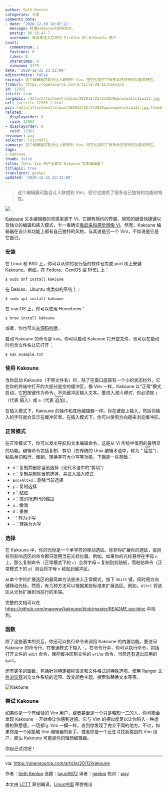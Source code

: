 ```yaml
---
author: Seth Kenlon
categories: 分享
comments_data:
- date: '2020-12-30 18:07:21'
  message: 好像kakoune只支持英文。
  postip: 86.58.47.7
  username: 来自斯洛文尼亚的 Firefox 83.0|Ubuntu 用户
count:
  commentnum: 1
  favtimes: 0
  likes: 0
  sharetimes: 0
  viewnum: 3179
date: '2020-12-25 23:32:00'
editorchoice: false
excerpt: 这个编辑器可能会让人联想到 Vim，但它也提供了很多自己独特的功能和特性。
fromurl: https://opensource.com/article/20/12/kakoune
id: 12955
islctt: true
largepic: /data/attachment/album/202012/25/233039wpnwnwakzn1zwa33.jpg
url: /article-12955-1.html
pic: /data/attachment/album/202012/25/233039wpnwnwakzn1zwa33.jpg.thumb.jpg
related:
- displayorder: 0
  raid: 12952
- displayorder: 0
  raid: 12961
reviewer: wxy
selector: lujun9972
summary: 这个编辑器可能会让人联想到 Vim，但它也提供了很多自己独特的功能和特性。
tags:
- Kakoune
thumb: false
title: 为什么 Vim 用户会喜欢 Kakoune 文本编辑器？
titlepic: true
translator: geekpi
updated: '2020-12-25 23:32:00'
---
```



> 
> 这个编辑器可能会让人联想到 Vim，但它也提供了很多自己独特的功能和特性。
> 
> 
> 


![](/data/attachment/album/202012/25/233039wpnwnwakzn1zwa33.jpg)


[Kakoune](https://kakoune.org/) 文本编辑器的灵感来源于 Vi。它拥有简约的界面、简短的键盘快捷键以及独立的编辑和插入模式，乍一看确实[看起来和感觉很像 Vi](/article-12947-1.html)。然而，Kakoune 编辑器在设计和功能上都有自己独特的风格，与其说是另一个 Vim，不如说是它是它自己。


### 安装


在 Linux 和 BSD 上，你可以从你的发行版的软件仓库或 port 树上安装 Kakoune。例如，在 Fedora、CentOS 或 RHEL 上：



```
$ sudo dnf install kakoune

```

在 Debian、Ubuntu 或类似的系统上：



```
$ sudo apt install kakoune

```

在 macOS 上，你可以使用 Homebrew：



```
$ brew install kakoune

```

或者，你也可以[从源码构建](https://github.com/mawww/kakoune)。


启动 Kakoune 的命令是 `kak`。你可以启动 Kakoune 打开空文件，也可以在启动时包含文件名让它打开：



```
$ kak example.txt

```

### 使用 Kakoune


当你启动 Kakoune（不带文件名）时，除了在窗口底部有一个小的状态栏外，它在你的终端中打开的大部分是空的缓冲区。像 Vim 一样，Kakoune 以“正常”模式启动，它把按键作为命令，不向缓冲区输入文本。要进入*插入模式*，你必须按 `i`（代表<ruby> 插入 <rt>  Insert </rt></ruby>）或 `a`（代表<ruby> 追加 <rt>  Append </rt></ruby>）。


在插入模式下，Kakoune 的操作和其他编辑器一样。你在键盘上输入，然后你输入的字符就会显示在缓冲区里。在插入模式下，你可以使用方向键来浏览缓冲区。


### 正常模式


在正常模式下，你可以发出导航和文本编辑命令。这是从 Vi 传统中借用的最明显的功能。编辑命令包括复制、剪切（在传统的 Unix 编辑术语中，称为 “<ruby> 猛拉 <rt>  yank </rt></ruby>”）、粘贴单词和行、撤销、转换字符大小写等功能。下面是一些基础：


* `d`：复制并删除当前选择（现代术语中的“剪切”）
* `c`：复制并删除当前选择，并进入插入模式
* `Esc+Alt+d`：删除当前选择
* `y`：复制选择
* `p`：粘贴
* `<`：取消所选行的缩进
* `u`：撤消
* `U`：重做
* `：转为小写
* `~`：转换为大写


### 选择


在 Kakoune 中，你的光标是一个单字符的移动选区。除非你扩展你的选区，否则任何影响选区的命令都只适用当前光标位置。例如，如果你的光标悬停在字母 `n` 上，那么复制命令（正常模式下的 `c`）会将字母 `n` 复制到剪贴板，而粘贴命令（正常模式下的 `p`）则会将字母 `n` 粘贴到缓冲区。


从单个字符扩展选区的最简单方法是进入正常模式，按下 `Shift` 键，同时用方向键移动光标。然而，有几种方法可以根据某些标准来扩展选区。例如，`Alt+l` 将选区从光标扩展到当前行的末端。


完整的文档可以在 <https://github.com/mawww/kakoune/blob/master/README.asciidoc> 中找到。


### 函数


除了这些基本的交互，你还可以执行命令来调用 Kakoune 的内置功能。要访问 Kakoune 的命令行，在普通模式下输入 `:`。在命令行中，你可以执行命令，包括打开文件的 `edit` 命令，保存缓冲区到文件的 `write` 命令，当然还有退出应用的 `quit`。


还有更多的函数，包括针对特定编程语言和文件格式的特殊选项、使用 [Ranger 文件浏览器](https://opensource.com/article/20/3/ranger-file-navigator)浏览文件系统的选项、改变颜色主题、搜索和替换文本等等。


![Kakoune](/data/attachment/album/202012/25/233225xyoiic61kycw25kz.png "Kakoune")


### 尝试 Kakoune


如果你是一个有经验的 Vim 用户，或者甚至是一个只是略知一二的人，你可能会发现 Kakoune 一开始会让你感到迷惑。它与 Vim 的相似度足以让你陷入一种虚假的熟悉感。一切都与 Vim 一模一样，直到你发现了完全不同的地方。不过，如果你是一个刚接触 Vim 编辑器的新手，或者你是一个正在寻找新挑战的 Vim 用户，那么 Kakoune 可能是你的理想编辑器。


你自己试试吧！




---


via: <https://opensource.com/article/20/12/kakoune>


作者：[Seth Kenlon](https://opensource.com/users/seth) 选题：[lujun9972](https://github.com/lujun9972) 译者：[geekpi](https://github.com/geekpi) 校对：[wxy](https://github.com/wxy)


本文由 [LCTT](https://github.com/LCTT/TranslateProject) 原创编译，[Linux中国](https://linux.cn/) 荣誉推出